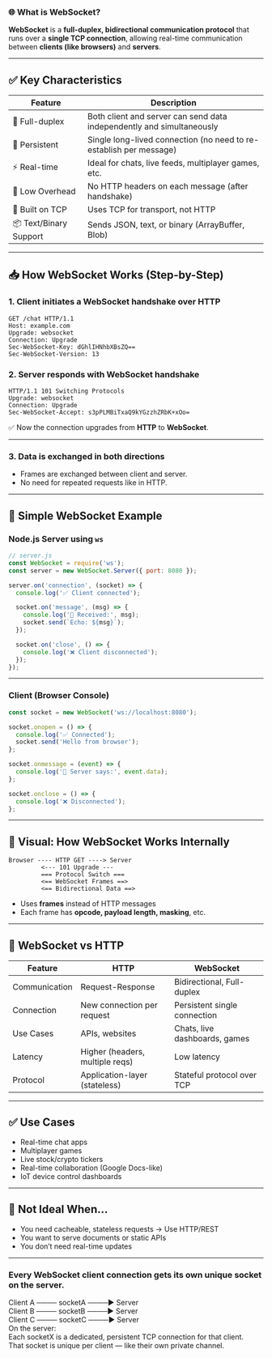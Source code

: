 ### 🌐 What is **WebSocket**?

**WebSocket** is a **full-duplex, bidirectional communication protocol** that runs over a **single TCP connection**, allowing real-time communication between **clients (like browsers)** and **servers**.

---

## ✅ Key Characteristics

| Feature                | Description                                                           |
| ---------------------- | --------------------------------------------------------------------- |
| 🔁 Full-duplex         | Both client and server can send data independently and simultaneously |
| 🔗 Persistent          | Single long-lived connection (no need to re-establish per message)    |
| ⚡ Real-time            | Ideal for chats, live feeds, multiplayer games, etc.                  |
| 🧠 Low Overhead        | No HTTP headers on each message (after handshake)                     |
| 📡 Built on TCP        | Uses TCP for transport, not HTTP                                      |
| 📦 Text/Binary Support | Sends JSON, text, or binary (ArrayBuffer, Blob)                       |

---

## 📥 How WebSocket Works (Step-by-Step)

### 1. **Client initiates a WebSocket handshake over HTTP**

```http
GET /chat HTTP/1.1
Host: example.com
Upgrade: websocket
Connection: Upgrade
Sec-WebSocket-Key: dGhlIHNhbXBsZQ==
Sec-WebSocket-Version: 13
```

### 2. **Server responds with WebSocket handshake**

```http
HTTP/1.1 101 Switching Protocols
Upgrade: websocket
Connection: Upgrade
Sec-WebSocket-Accept: s3pPLMBiTxaQ9kYGzzhZRbK+xOo=
```

✅ Now the connection upgrades from **HTTP** to **WebSocket**.

---

### 3. **Data is exchanged in both directions**

* Frames are exchanged between client and server.
* No need for repeated requests like in HTTP.

---

## 🚀 Simple WebSocket Example

### Node.js Server using `ws`

```js
// server.js
const WebSocket = require('ws');
const server = new WebSocket.Server({ port: 8080 });

server.on('connection', (socket) => {
  console.log('✅ Client connected');

  socket.on('message', (msg) => {
    console.log('📨 Received:', msg);
    socket.send(`Echo: ${msg}`);
  });

  socket.on('close', () => {
    console.log('❌ Client disconnected');
  });
});
```

---

### Client (Browser Console)

```js
const socket = new WebSocket('ws://localhost:8080');

socket.onopen = () => {
  console.log('✅ Connected');
  socket.send('Hello from browser');
};

socket.onmessage = (event) => {
  console.log('📨 Server says:', event.data);
};

socket.onclose = () => {
  console.log('❌ Disconnected');
};
```

---

## 🧠 Visual: How WebSocket Works Internally

```
Browser ---- HTTP GET ----> Server
         <--- 101 Upgrade ---
         === Protocol Switch ===
         <== WebSocket Frames ==>
         <== Bidirectional Data ==>
```

* Uses **frames** instead of HTTP messages
* Each frame has **opcode, payload length, masking**, etc.

---

## 🔄 WebSocket vs HTTP

| Feature       | HTTP                            | WebSocket                     |
| ------------- | ------------------------------- | ----------------------------- |
| Communication | Request-Response                | Bidirectional, Full-duplex    |
| Connection    | New connection per request      | Persistent single connection  |
| Use Cases     | APIs, websites                  | Chats, live dashboards, games |
| Latency       | Higher (headers, multiple reqs) | Low latency                   |
| Protocol      | Application-layer (stateless)   | Stateful protocol over TCP    |

---

## ✅ Use Cases

* Real-time chat apps
* Multiplayer games
* Live stock/crypto tickers
* Real-time collaboration (Google Docs-like)
* IoT device control dashboards

---

## 🚫 Not Ideal When...

* You need cacheable, stateless requests → Use HTTP/REST
* You want to serve documents or static APIs
* You don’t need real-time updates

---

### Every WebSocket client connection gets its own unique socket on the server.
Client A ──── socketA ────▶ Server\
Client B ──── socketB ────▶ Server\
Client C ──── socketC ────▶ Server\
On the server:\
Each socketX is a dedicated, persistent TCP connection for that client.\
That socket is unique per client — like their own private channel.


